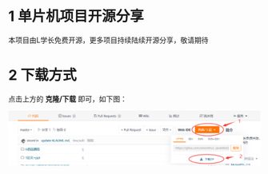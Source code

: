 # 1 单片机项目开源分享

本项目由L学长免费开源，更多项目持续陆续开源分享，敬请期待



# 2 下载方式

点击上方的  **克隆/下载**  即可，如下图：

![在这里插入图片描述](1.png)


